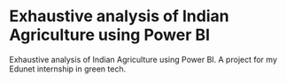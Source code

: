 # Exhaustive analysis of Indian Agriculture using Power BI
Exhaustive analysis of Indian Agriculture using Power BI. A project for my Edunet internship in green tech.
